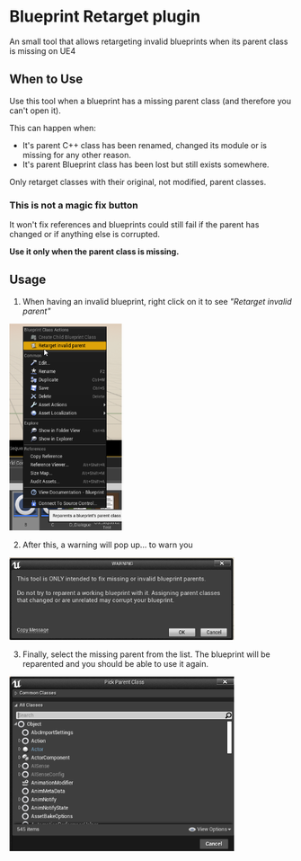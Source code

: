 # Blueprint Retarget plugin
An small tool that allows retargeting invalid blueprints when its parent class is missing on UE4

## When to Use
Use this tool when a blueprint has a missing parent class (and therefore you can't open it).

This can happen when:
- It's parent C++ class has been renamed, changed its module or is missing for any other reason.
- It's parent Blueprint class has been lost but still exists somewhere.

Only retarget classes with their original, not modified, parent classes.

### This is not a magic fix button

It won't fix references and blueprints could still fail if the parent has changed or if anything else is corrupted.

**Use it only when the parent class is missing.**

## Usage

1. When having an invalid blueprint, right click on it to see *"Retarget invalid parent"*

<img width=200 src="Content/Readme/ContextMenu.png" /> 

2. After this, a warning will pop up... to warn you

<img width=400 src="Content/Readme/Warning.png" />

3. Finally, select the missing parent from the list. The blueprint will be reparented and you should be able to use it again.
<img width=400 src="Content/Readme/SelectClass.png" />
